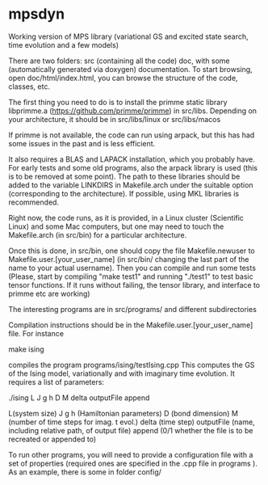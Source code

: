 # mpsdyn
Working version of MPS library (variational GS and excited state search, time evolution and a few models)

There are two folders: 
    src (containing all the code) 
    doc, with some (automatically generated via doxygen) documentation. To start browsing, open doc/html/index.html, you can browse the structure of the code, classes, etc.

The first thing you need to do is to install the primme static library libprimme.a (https://github.com/primme/primme) in src/libs. 
    Depending on your architecture, it should be in src/libs/linux or src/libs/macos 

If primme is not available, the code can run using arpack, but this has had some issues in the past and is less efficient.
    
It also requires a BLAS and LAPACK installation, which you probably have.
For early tests and some old programs, also the arpack library is used (this is to be removed at some point). 
The path to these libraries should be added to the variable LINKDIRS in Makefile.arch under the suitable option (corresponding to the architecture). If possible, using MKL libraries is recommended. 

Right now, the code runs, as it is provided, in a Linux cluster (Scientific Linux) and some Mac computers, but one may need to touch the Makefile.arch (in src/bin) for a particular architecture. 

Once this is done, in src/bin, one should copy the file Makefile.newuser to Makefile.user.[your_user_name] (in src/bin/  changing the last part of the name to your actual username). Then you can compile and run some tests (Please, start by compiling "make test1" and running "./test1" to test basic tensor functions. If it runs without failing, the tensor library, and interface to primme etc are working)

The interesting programs are in src/programs/  and different subdirectories

Compilation instructions should be in the Makefile.user.[your_user_name] file. For instance

make ising

compiles the program programs/ising/testIsing.cpp
This computes the GS of the Ising model, variationally  and with imaginary time evolution. It requires a list of parameters:

./ising L J g h D M delta outputFile append

L(system size) 
J g h (Hamiltonian parameters) 
D (bond dimension) 
M (number of time steps for imag. t evol.) 
delta (time step) 
outputFile (name, including relative path, of output file) 
append (0/1 whether the file is to be recreated or appended to)

To run other programs, you will need to provide a configuration file with a set of properties (required ones are specified in the .cpp file in programs ). As an example, there is some in folder config/
